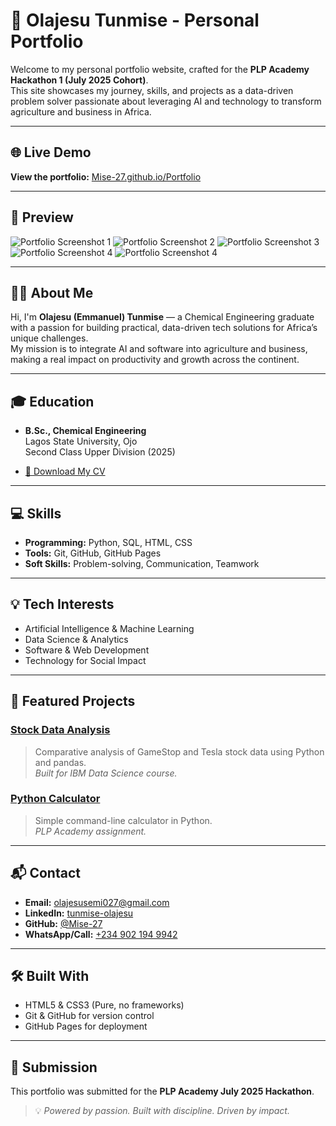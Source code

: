 # 🚀 Olajesu Tunmise - Personal Portfolio

Welcome to my personal portfolio website, crafted for the **PLP Academy Hackathon 1 (July 2025 Cohort)**.  
This site showcases my journey, skills, and projects as a data-driven problem solver passionate about leveraging AI and technology to transform agriculture and business in Africa.

---

## 🌐 Live Demo

**View the portfolio:** [Mise-27.github.io/Portfolio](https://Mise-27.github.io/Portfolio/)

---

## 👀 Preview

![Portfolio Screenshot 1](<img width="1912" height="1022" alt="image" src="https://github.com/user-attachments/assets/294c3847-1d33-46c7-8f74-af7634b0b8fa" />)
![Portfolio Screenshot 2](<img width="1902" height="1016" alt="image" src="https://github.com/user-attachments/assets/b277febb-a619-4d2f-9042-50b3e6ac9fff" />)
![Portfolio Screenshot 3](<img width="1892" height="902" alt="image" src="https://github.com/user-attachments/assets/a19a2ad7-ebef-466b-8f74-7a42da18ae2c" />)
![Portfolio Screenshot 4](<img width="1898" height="833" alt="image" src="https://github.com/user-attachments/assets/598fdade-5c41-440b-b8b9-da25797a3486" />)
![Portfolio Screenshot 4](<img width="1902" height="834" alt="image" src="https://github.com/user-attachments/assets/ec2c6953-4ab0-4960-935e-3039ed268cf7" />)



---

## 🧑‍💼 About Me

Hi, I'm **Olajesu (Emmanuel) Tunmise** — a Chemical Engineering graduate with a passion for building practical, data-driven tech solutions for Africa’s unique challenges.  
My mission is to integrate AI and software into agriculture and business, making a real impact on productivity and growth across the continent.

---

## 🎓 Education

- **B.Sc., Chemical Engineering**  
  Lagos State University, Ojo  
  Second Class Upper Division (2025)

- [📄 Download My CV](Tunmise_Olajesu_CV.pdf)

---

## 💻 Skills

- **Programming:** Python, SQL, HTML, CSS
- **Tools:** Git, GitHub, GitHub Pages
- **Soft Skills:** Problem-solving, Communication, Teamwork

---

## 💡 Tech Interests

- Artificial Intelligence & Machine Learning
- Data Science & Analytics
- Software & Web Development
- Technology for Social Impact

---

## 🔨 Featured Projects

### [Stock Data Analysis](https://github.com/Mise-27/IBM-Data-Science-Projects)
> Comparative analysis of GameStop and Tesla stock data using Python and pandas.  
> *Built for IBM Data Science course.*

### [Python Calculator](https://github.com/Mise-27/PLP-Academy-Assignments)
> Simple command-line calculator in Python.  
> *PLP Academy assignment.*

---

## 📬 Contact

- **Email:** [olajesusemi027@gmail.com](mailto:olajesusemi027@gmail.com)
- **LinkedIn:** [tunmise-olajesu](https://linkedin.com/in/tunmise-olajesu-820baa248)
- **GitHub:** [@Mise-27](https://github.com/Mise-27)
- **WhatsApp/Call:** [+234 902 194 9942](https://wa.me/2349021949942)

---

## 🛠️ Built With

- HTML5 & CSS3 (Pure, no frameworks)
- Git & GitHub for version control
- GitHub Pages for deployment

---

## 🏁 Submission

This portfolio was submitted for the **PLP Academy July 2025 Hackathon**.

> 💡 *Powered by passion. Built with discipline. Driven by impact.*
